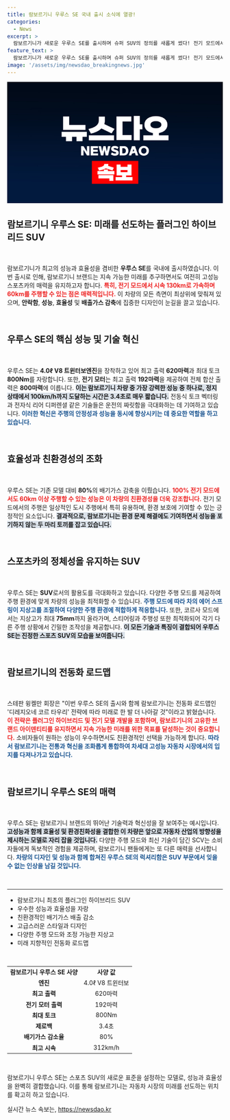 ```yaml
---
title: 람보르기니 우루스 SE 국내 출시 소식에 열광!
categories:
  - News
excerpt: >
  람보르기니가 새로운 우루스 SE를 출시하며 슈퍼 SUV의 정의를 새롭게 썼다! 전기 모드에서 시속 130km 가속, 800마력의 압도적인 성능과 80% 배기가스 감축을 동시에 실현한 이 차량은 드라이빙의 짜릿함을 선사한다.
feature_text: >
  람보르기니가 새로운 우루스 SE를 출시하며 슈퍼 SUV의 정의를 새롭게 썼다! 전기 모드에서 시속 130km 가속, 800마력의 압도적인 성능과 80% 배기가스 감축을 동시에 실현한 이 차량은 드라이빙의 짜릿함을 선사한다.
image: '/assets/img/newsdao_breakingnews.jpg'
---
```


<p><img src="/assets/img/newsdao_breakingnews.jpg" alt="koreaapp 속보" /></p>

<h2 data-ke-size="size26">람보르기니 우루스 SE: 미래를 선도하는 플러그인 하이브리드 SUV</h2>

<p data-ke-size="size16">&nbsp;</p>

<p>람보르기니가 최고의 성능과 효율성을 겸비한 <strong>우루스 SE</strong>를 국내에 출시하였습니다. 이번 출시로 인해, 람보르기니 브랜드는 지속 가능한 미래를 추구하면서도 여전히 고성능 스포츠카의 매력을 유지하고자 합니다. <b><span style="color: #ee2323;">특히, 전기 모드에서 시속 130km로 가속하며 60km를 주행할 수 있는 점은 매력적입니다.</span></b> 이 차량의 모든 측면이 최상위에 맞춰져 있으며, <strong>안락함</strong>, <strong>성능</strong>, <strong>효율성</strong> 및 <strong>배출가스 감축</strong>에 집중한 디자인이 눈길을 끌고 있습니다.</p>

<p data-ke-size="size16">&nbsp;</p>

<h2 data-ke-size="size26">우루스 SE의 핵심 성능 및 기술 혁신</h2>

<p data-ke-size="size16">&nbsp;</p>

<p>우루스 SE는 <strong>4.0ℓ V8 트윈터보엔진</strong>을 장착하고 있어 최고 출력 <strong>620마력</strong>과 최대 토크 <strong>800Nm</strong>를 자랑합니다. 또한, <strong>전기 모터</strong>는 최고 출력 <strong>192마력</strong>을 제공하여 전체 합산 출력은 <strong>800마력</strong>에 이릅니다. <b><span style="background-color: #21538527;">이는 람보르기니 차량 중 가장 강력한 성능 중 하나로, 정지 상태에서 100km/h까지 도달하는 시간은 3.4초로 매우 짧습니다.</span></b> 전동식 토크 벡터링과 전자식 리어 디퍼렌셜 같은 기술들은 운전의 짜릿함을 극대화하는 데 기여하고 있습니다. <b><span style="color: #1a5490;">이러한 혁신은 주행의 안정성과 성능을 동시에 향상시키는 데 중요한 역할을 하고 있습니다.</span></b></p>

<p data-ke-size="size16">&nbsp;</p>

<h2 data-ke-size="size26">효율성과 친환경성의 조화</h2>

<p data-ke-size="size16">&nbsp;</p>

<p>우루스 SE는 기존 모델 대비 <strong>80%</strong>의 배기가스 감축을 이뤘습니다. <b><span style="color: #ee2323;">100% 전기 모드에서도 60km 이상 주행할 수 있는 성능은 이 차량의 친환경성을 더욱 강조합니다.</span></b> 전기 모드에서의 주행은 일상적인 도시 주행에서 특히 유용하며, 환경 보호에 기여할 수 있는 긍정적인 요소입니다. <b><span style="background-color: #21538527;">결과적으로, 람보르기니는 환경 문제 해결에도 기여하면서 성능을 포기하지 않는 두 마리 토끼를 잡고 있습니다.</span></b></p>

<p data-ke-size="size16">&nbsp;</p>

<h2 data-ke-size="size26">스포츠카의 정체성을 유지하는 SUV</h2>

<p data-ke-size="size16">&nbsp;</p>

<p>우루스 SE는 <strong>SUV</strong>로서의 활용도를 극대화하고 있습니다. 다양한 주행 모드를 제공하여 주행 환경에 맞게 차량의 성능을 최적화할 수 있습니다. <b><span style="color: #1a5490;">주행 모드에 따라 차의 에어 스프링이 지상고를 조절하여 다양한 주행 환경에 적합하게 적응합니다.</span></b> 또한, 코르사 모드에서는 지상고가 최대 <strong>75mm</strong>까지 올라가며, 스티어링과 주행성 또한 최적화되어 각기 다른 주행 상황에서 긴밀한 조작성을 제공합니다. <b><span style="background-color: #21538527;">이 모든 기술과 특징이 결합되어 우루스 SE는 진정한 스포츠 SUV의 모습을 보여줍니다.</span></b></p>

<p data-ke-size="size16">&nbsp;</p>

<h2 data-ke-size="size26">람보르기니의 전동화 로드맵</h2>

<p data-ke-size="size16">&nbsp;</p>

<p>스테판 윙켈만 회장은 "이번 우루스 SE의 출시와 함께 람보르기니는 전동화 로드맵인 '디레지오네 코르 타우리' 전략에 따라 미래로 한 발 더 나아갈 것"이라고 밝혔습니다. <b><span style="color: #ee2323;">이 전략은 플러그인 하이브리드 및 전기 모델 개발을 포함하며, 람보르기니의 고유한 브랜드 아이덴티티를 유지하면서 지속 가능한 미래를 위한 목표를 달성하는 것이 중요합니다.</span></b> 소비자들이 원하는 성능이 우수하면서도 친환경적인 선택을 가능하게 합니다. <b><span style="color: #1a5490;">따라서 람보르기니는 전통과 혁신을 조화롭게 통합하여 차세대 고성능 자동차 시장에서의 입지를 다져나가고 있습니다.</span></b></p>

<p data-ke-size="size16">&nbsp;</p>

<h2 data-ke-size="size26">람보르기니 우루스 SE의 매력</h2>

<p data-ke-size="size16">&nbsp;</p>

<p>우루스 SE는 람보르기니 브랜드의 뛰어난 기술력과 혁신성을 잘 보여주는 예시입니다. <b><span style="background-color: #21538527;">고성능과 함께 효율성 및 환경친화성을 결합한 이 차량은 앞으로 자동차 산업의 방향성을 제시하는 모델로 자리 잡을 것입니다.</span></b> 다양한 주행 모드와 최신 기술이 담긴 SCV는 소비자들에게 독보적인 경험을 제공하며, 람보르기니 팬들에게는 또 다른 매력을 선사합니다. <b><span style="color: #1a5490;">차량의 디자인 및 성능과 함께 합쳐진 우루스 SE의 럭셔리함은 SUV 부문에서 잊을 수 없는 인상을 남길 것입니다.</span></b></p>

<p data-ke-size="size16">&nbsp;</p>

<hr>

<ul>
<li>람보르기니 최초의 플러그인 하이브리드 SUV</li>
<li>우수한 성능과 효율성을 자랑</li>
<li>친환경적인 배기가스 배출 감소</li>
<li>고급스러운 스타일과 디자인</li>
<li>다양한 주행 모드와 조정 가능한 지상고</li>
<li>미래 지향적인 전동화 로드맵</li>
</ul>

<p data-ke-size="size16">&nbsp;</p>

<table style="width: 100%; border-collapse: collapse;">
<tr>
<td style="text-align: center; height: 17px;"><b>람보르기니 우루스 SE 사양</b></td>
<td style="text-align: center; height: 17px;"><b>사양 값</b></td>
</tr>
<tr>
<td style="text-align: center; height: 17px;"><b>엔진</b></td>
<td style="text-align: center; height: 17px;">4.0ℓ V8 트윈터보</td>
</tr>
<tr>
<td style="text-align: center; height: 17px;"><b>최고 출력</b></td>
<td style="text-align: center; height: 17px;">620마력</td>
</tr>
<tr>
<td style="text-align: center; height: 17px;"><b>전기 모터 출력</b></td>
<td style="text-align: center; height: 17px;">192마력</td>
</tr>
<tr>
<td style="text-align: center; height: 17px;"><b>최대 토크</b></td>
<td style="text-align: center; height: 17px;">800Nm</td>
</tr>
<tr>
<td style="text-align: center; height: 17px;"><b>제로백</b></td>
<td style="text-align: center; height: 17px;">3.4초</td>
</tr>
<tr>
<td style="text-align: center; height: 17px;"><b>배기가스 감소율</b></td>
<td style="text-align: center; height: 17px;">80%</td>
</tr>
<tr>
<td style="text-align: center; height: 17px;"><b>최고 시속</b></td>
<td style="text-align: center; height: 17px;">312km/h</td>
</tr>
</table>

<p data-ke-size="size16">&nbsp;</p>

<p>람보르기니 우루스 SE는 스포츠 SUV의 새로운 표준을 설정하는 모델로, 성능과 효율성을 완벽히 결합했습니다. 이를 통해 람보르기니는 자동차 시장의 미래를 선도하는 위치를 확고히 하고 있습니다.</p>
실시간 뉴스 속보는, <a href="https://newsdao.kr" rel="dofollow">https://newsdao.kr</a>


